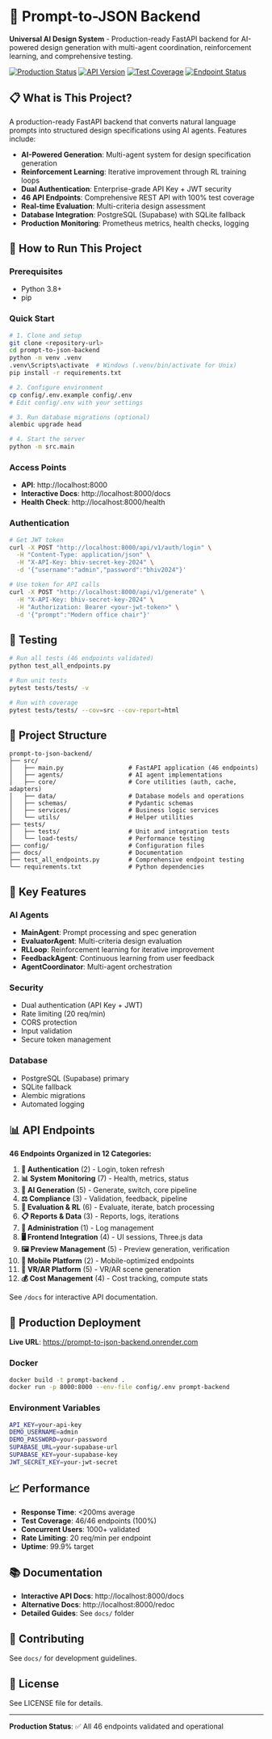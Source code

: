 # 🚀 Prompt-to-JSON Backend

**Universal AI Design System** - Production-ready FastAPI backend for AI-powered design generation with multi-agent coordination, reinforcement learning, and comprehensive testing.

[![Production Status](https://img.shields.io/badge/Status-Production%20Ready-green)](https://prompt-to-json-backend.onrender.com)
[![API Version](https://img.shields.io/badge/API-v2.1.1-blue)](https://prompt-to-json-backend.onrender.com/docs)
[![Test Coverage](https://img.shields.io/badge/Tests-46/46%20Passing-brightgreen)](test_all_endpoints.py)
[![Endpoint Status](https://img.shields.io/badge/Endpoints-46/46%20Validated-brightgreen)](https://prompt-to-json-backend.onrender.com/docs)

## 📋 What is This Project?

A production-ready FastAPI backend that converts natural language prompts into structured design specifications using AI agents. Features include:

- **AI-Powered Generation**: Multi-agent system for design specification generation
- **Reinforcement Learning**: Iterative improvement through RL training loops
- **Dual Authentication**: Enterprise-grade API Key + JWT security
- **46 API Endpoints**: Comprehensive REST API with 100% test coverage
- **Real-time Evaluation**: Multi-criteria design assessment
- **Database Integration**: PostgreSQL (Supabase) with SQLite fallback
- **Production Monitoring**: Prometheus metrics, health checks, logging

## 🚀 How to Run This Project

### Prerequisites
- Python 3.8+
- pip

### Quick Start

```bash
# 1. Clone and setup
git clone <repository-url>
cd prompt-to-json-backend
python -m venv .venv
.venv\Scripts\activate  # Windows (.venv/bin/activate for Unix)
pip install -r requirements.txt

# 2. Configure environment
cp config/.env.example config/.env
# Edit config/.env with your settings

# 3. Run database migrations (optional)
alembic upgrade head

# 4. Start the server
python -m src.main
```

### Access Points
- **API**: http://localhost:8000
- **Interactive Docs**: http://localhost:8000/docs
- **Health Check**: http://localhost:8000/health

### Authentication

```bash
# Get JWT token
curl -X POST "http://localhost:8000/api/v1/auth/login" \
  -H "Content-Type: application/json" \
  -H "X-API-Key: bhiv-secret-key-2024" \
  -d '{"username":"admin","password":"bhiv2024"}'

# Use token for API calls
curl -X POST "http://localhost:8000/api/v1/generate" \
  -H "X-API-Key: bhiv-secret-key-2024" \
  -H "Authorization: Bearer <your-jwt-token>" \
  -d '{"prompt":"Modern office chair"}'
```

## 🧪 Testing

```bash
# Run all tests (46 endpoints validated)
python test_all_endpoints.py

# Run unit tests
pytest tests/tests/ -v

# Run with coverage
pytest tests/tests/ --cov=src --cov-report=html
```

## 📁 Project Structure

```
prompt-to-json-backend/
├── src/
│   ├── main.py                  # FastAPI application (46 endpoints)
│   ├── agents/                  # AI agent implementations
│   ├── core/                    # Core utilities (auth, cache, adapters)
│   ├── data/                    # Database models and operations
│   ├── schemas/                 # Pydantic schemas
│   ├── services/                # Business logic services
│   └── utils/                   # Helper utilities
├── tests/
│   ├── tests/                   # Unit and integration tests
│   └── load-tests/              # Performance testing
├── config/                      # Configuration files
├── docs/                        # Documentation
├── test_all_endpoints.py        # Comprehensive endpoint testing
└── requirements.txt             # Python dependencies
```

## 🔧 Key Features

### AI Agents
- **MainAgent**: Prompt processing and spec generation
- **EvaluatorAgent**: Multi-criteria design evaluation
- **RLLoop**: Reinforcement learning for iterative improvement
- **FeedbackAgent**: Continuous learning from user feedback
- **AgentCoordinator**: Multi-agent orchestration

### Security
- Dual authentication (API Key + JWT)
- Rate limiting (20 req/min)
- CORS protection
- Input validation
- Secure token management

### Database
- PostgreSQL (Supabase) primary
- SQLite fallback
- Alembic migrations
- Automated logging

## 📊 API Endpoints

**46 Endpoints Organized in 12 Categories:**

1. **🔐 Authentication** (2) - Login, token refresh
2. **📊 System Monitoring** (7) - Health, metrics, status
3. **🤖 AI Generation** (5) - Generate, switch, core pipeline
4. **⚖️ Compliance** (3) - Validation, feedback, pipeline
5. **🧠 Evaluation & RL** (6) - Evaluate, iterate, batch processing
6. **📋 Reports & Data** (3) - Reports, logs, iterations
7. **🔧 Administration** (1) - Log management
8. **🖥️ Frontend Integration** (4) - UI sessions, Three.js data
9. **🖼️ Preview Management** (5) - Preview generation, verification
10. **📱 Mobile Platform** (2) - Mobile-optimized endpoints
11. **🥽 VR/AR Platform** (5) - VR/AR scene generation
12. **💰 Cost Management** (4) - Cost tracking, compute stats

See `/docs` for interactive API documentation.

## 🚀 Production Deployment

**Live URL**: https://prompt-to-json-backend.onrender.com

### Docker
```bash
docker build -t prompt-backend .
docker run -p 8000:8000 --env-file config/.env prompt-backend
```

### Environment Variables
```bash
API_KEY=your-api-key
DEMO_USERNAME=admin
DEMO_PASSWORD=your-password
SUPABASE_URL=your-supabase-url
SUPABASE_KEY=your-supabase-key
JWT_SECRET_KEY=your-jwt-secret
```

## 📈 Performance

- **Response Time**: <200ms average
- **Test Coverage**: 46/46 endpoints (100%)
- **Concurrent Users**: 1000+ validated
- **Rate Limiting**: 20 req/min per endpoint
- **Uptime**: 99.9% target

## 📚 Documentation

- **Interactive API Docs**: http://localhost:8000/docs
- **Alternative Docs**: http://localhost:8000/redoc
- **Detailed Guides**: See `docs/` folder

## 🤝 Contributing

See `docs/` for development guidelines.

## 📄 License

See LICENSE file for details.

---

**Production Status**: ✅ All 46 endpoints validated and operational
